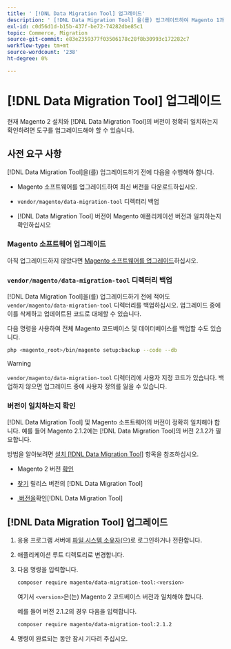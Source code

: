 ```yaml
---
title: ' [!DNL Data Migration Tool] 업그레이드'
description: ' [!DNL Data Migration Tool] 을(를) 업그레이드하여 Magento 1과 Magento 2 간에 데이터를 전송하는 방법을 알아봅니다.'
exl-id: c0d56d1d-b15b-437f-be72-74282dbe85c1
topic: Commerce, Migration
source-git-commit: e83e2359377f03506178c28f8b30993c172282c7
workflow-type: tm+mt
source-wordcount: '238'
ht-degree: 0%

---
```


# [!DNL Data Migration Tool] 업그레이드

현재 Magento 2 설치와 [!DNL Data Migration Tool]의 버전이 정확히 일치하는지 확인하려면 도구를 업그레이드해야 할 수 있습니다.

## 사전 요구 사항

[!DNL Data Migration Tool]을(를) 업그레이드하기 전에 다음을 수행해야 합니다.

* Magento 소프트웨어를 업그레이드하여 최신 버전을 다운로드하십시오.

* `vendor/magento/data-migration-tool` 디렉터리 백업

* [!DNL Data Migration Tool] 버전이 Magento 애플리케이션 버전과 일치하는지 확인하십시오

### Magento 소프트웨어 업그레이드

아직 업그레이드하지 않았다면 [Magento 소프트웨어를 업그레이드](../../upgrade/overview.md)하십시오.

### `vendor/magento/data-migration-tool` 디렉터리 백업

[!DNL Data Migration Tool]을(를) 업그레이드하기 전에 적어도 `vendor/magento/data-migration-tool` 디렉터리를 백업하십시오. 업그레이드 중에 이를 삭제하고 업데이트된 코드로 대체할 수 있습니다.

다음 명령을 사용하여 전체 Magento 코드베이스 및 데이터베이스를 백업할 수도 있습니다.

```bash
php <magento_root>/bin/magento setup:backup --code --db
```

>[!WARNING]
>
>`vendor/magento/data-migration-tool` 디렉터리에 사용자 지정 코드가 있습니다. 백업하지 않으면 업그레이드 중에 사용자 정의를 잃을 수 있습니다.


### 버전이 일치하는지 확인

[!DNL Data Migration Tool] 및 Magento 소프트웨어의 버전이 정확히 일치해야 합니다. 예를 들어 Magento 2.1.2에는 [!DNL Data Migration Tool]의 버전 2.1.2가 필요합니다.

방법을 알아보려면 [설치 [!DNL Data Migration Tool]](install.md) 항목을 참조하십시오.

* Magento 2 버전 [확인](install.md#check-your-version)

* [찾기](install.md#find-released-versions-of-data-migration-tool) 릴리스 버전의 [!DNL Data Migration Tool]

* [&#x200B; 버전을 &#x200B;](install.md#check-version-of-installed-data-migration-tool)확인[!DNL Data Migration Tool]

## [!DNL Data Migration Tool] 업그레이드

1. 응용 프로그램 서버에 [파일 시스템 소유자](../../installation/prerequisites/file-system/overview.md)(으)로 로그인하거나 전환합니다.
1. 애플리케이션 루트 디렉토리로 변경합니다.
1. 다음 명령을 입력합니다.

   ```bash
   composer require magento/data-migration-tool:<version>
   ```

   여기서 `<version>`은(는) Magento 2 코드베이스 버전과 일치해야 합니다.

   예를 들어 버전 2.1.2의 경우 다음을 입력합니다.

   ```bash
   composer require magento/data-migration-tool:2.1.2
   ```

1. 명령이 완료되는 동안 잠시 기다려 주십시오.
